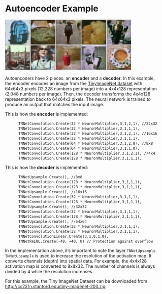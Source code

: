 # Autoencoder Example
<p><img src="../../docs/autoencoder_small.png"></img></p>

Autoencoders have 2 pieces: an **encoder** and a **decoder**. In this example, the encoder encodes an image
from the [TinyImageNet dataset](https://paperswithcode.com/dataset/tiny-imagenet) with 64x64x3 pixels (12,228 numbers per image) into a 4x4x128 representation (2,048 numbers per image). Then, the decoder transforms the 4x4x128 representation back to 64x64x3 pixels. The neural network is trained to produce an output that matches the input image.

This is how the **encoder** is implemented:
```
      TNNetConvolution.Create(32 * NeuronMultiplier,3,1,2,1), //32x32
      TNNetConvolution.Create(32 * NeuronMultiplier,3,1,1,1),
      TNNetConvolution.Create(32 * NeuronMultiplier,3,1,2,1), //16x16
      TNNetConvolution.Create(32 * NeuronMultiplier,3,1,1,1),
      TNNetConvolution.Create(64 * NeuronMultiplier,3,1,2,0), //8x8
      TNNetConvolution.Create(64 * NeuronMultiplier,3,1,1,0),
      TNNetConvolution.Create(128 * NeuronMultiplier,3,1,2,1), //4x4
      TNNetConvolution.Create(128 * NeuronMultiplier,3,1,1,1),
```

This is how the **decoder** is implemented:
```
      TNNetUpsample.Create(), //8x8
      TNNetConvolution.Create(128 * NeuronMultiplier,3,1,1,1),
      TNNetConvolution.Create(128 * NeuronMultiplier,3,1,1,1),
      TNNetUpsample.Create(), //16x16
      TNNetConvolution.Create(32 * NeuronMultiplier,3,1,1,1),
      TNNetConvolution.Create(128 * NeuronMultiplier,3,1,1,1),
      TNNetUpsample.Create(), //32x32
      TNNetConvolution.Create(32 * NeuronMultiplier,3,1,1,1),
      TNNetConvolution.Create(128 * NeuronMultiplier,3,1,1,1),
      TNNetUpsample.Create(), //64x64
      TNNetConvolution.Create(32 * NeuronMultiplier,3,1,1,1),
      TNNetConvolution.Create(32 * NeuronMultiplier,3,1,1,1),
      TNNetConvolutionLinear.Create(3,1,0,1,0),
      TNNetReLUL.Create(-40, +40, 0) // Protection against overflow
```

In the implementation above, it’s important to note the layer `TNNetUpsample`. `TNNetUpsample` is used to increase the resolution of the activation map. It converts channels (depth) into spatial data. For example, the 4x4x128 activation map is converted to 8x8x32. The number of channels is always divided by 4 while the resolution increases.

For this example, the Tiny ImageNet Dataset can be downloaded from http://cs231n.stanford.edu/tiny-imagenet-200.zip.
